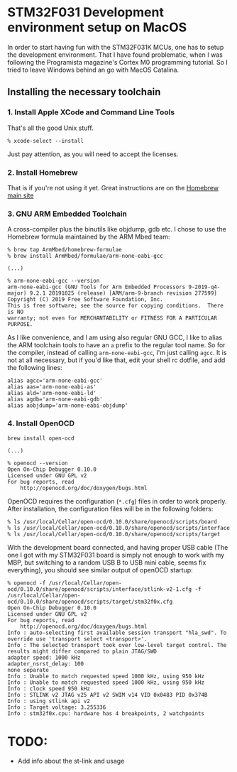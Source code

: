 # STM32F031 Development environment setup on MacOS
In order to start having fun with the STM32F031K MCUs, one has to setup the
development environment. That I have found problematic, when I was following
the Programista magazine's Cortex M0 programming tutorial. So I tried to leave
Windows behind an go with MacOS Catalina.

## Installing the necessary toolchain


### 1. Install Apple XCode and Command Line Tools
That's all the good Unix stuff.

```
% xcode-select --install
```

Just pay attention, as you will need to accept the licenses.

### 2. Install Homebrew
That is if you're not using it yet. Great instructions are on the
[Homebrew main site](https://brew.sh/)

### 3. GNU ARM Embedded Toolchain
A cross-compiler plus the binutils like objdump, gdb etc. I chose to use the
Homebrew formula maintained by the ARM Mbed team:

```
% brew tap ArmMbed/homebrew-formulae
% brew install ArmMbed/formulae/arm-none-eabi-gcc

(...)

% arm-none-eabi-gcc --version
arm-none-eabi-gcc (GNU Tools for Arm Embedded Processors 9-2019-q4-major) 9.2.1 20191025 (release) [ARM/arm-9-branch revision 277599]
Copyright (C) 2019 Free Software Foundation, Inc.
This is free software; see the source for copying conditions.  There is NO
warranty; not even for MERCHANTABILITY or FITNESS FOR A PARTICULAR PURPOSE.
```

As I like convenience, and I am using also regular GNU GCC, I like to alias
the ARM toolchain tools to have an `a` prefix to the regular tool name. So for
the compiler, instead of calling `arm-none-eabi-gcc`, I'm just calling `agcc`.
It is not at all necessary, but if you'd like that, edit your shell rc dotfile,
and add the following lines:

```
alias agcc='arm-none-eabi-gcc'
alias aas='arm-none-eabi-as'
alias ald='arm-none-eabi-ld'
alias agdb='arm-none-eabi-gdb'
alias aobjdump='arm-none-eabi-objdump'
```

### 4. Install OpenOCD
```
brew install open-ocd

(...)

% openocd --version
Open On-Chip Debugger 0.10.0
Licensed under GNU GPL v2
For bug reports, read
	http://openocd.org/doc/doxygen/bugs.html
```

OpenOCD requires the configuration (`*.cfg`) files in order to work properly.
After installation, the configuration files will be in the following folders:

```
% ls /usr/local/Cellar/open-ocd/0.10.0/share/openocd/scripts/board
% ls /usr/local/Cellar/open-ocd/0.10.0/share/openocd/scripts/interface
% ls /usr/local/Cellar/open-ocd/0.10.0/share/openocd/scripts/target
```

With the development board connected, and having proper USB cable (The one I
got with my STM32F031 board is simply not enough to work with my MBP, but
switching to a random USB B to USB mini cable, seems fix everything), you
should see similar output of openOCD startup:

```
% openocd -f /usr/local/Cellar/open-ocd/0.10.0/share/openocd/scripts/interface/stlink-v2-1.cfg -f /usr/local/Cellar/open-ocd/0.10.0/share/openocd/scripts/target/stm32f0x.cfg
Open On-Chip Debugger 0.10.0
Licensed under GNU GPL v2
For bug reports, read
	http://openocd.org/doc/doxygen/bugs.html
Info : auto-selecting first available session transport "hla_swd". To override use 'transport select <transport>'.
Info : The selected transport took over low-level target control. The results might differ compared to plain JTAG/SWD
adapter speed: 1000 kHz
adapter_nsrst_delay: 100
none separate
Info : Unable to match requested speed 1000 kHz, using 950 kHz
Info : Unable to match requested speed 1000 kHz, using 950 kHz
Info : clock speed 950 kHz
Info : STLINK v2 JTAG v25 API v2 SWIM v14 VID 0x0483 PID 0x374B
Info : using stlink api v2
Info : Target voltage: 3.255336
Info : stm32f0x.cpu: hardware has 4 breakpoints, 2 watchpoints
```

# TODO:
- Add info about the st-link and usage
